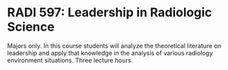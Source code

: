# RADI 597: Leadership in Radiologic Science

Majors only. In this course students will analyze the theoretical literature on leadership and apply that knowledge in the analysis of various radiology environment situations. Three lecture hours.